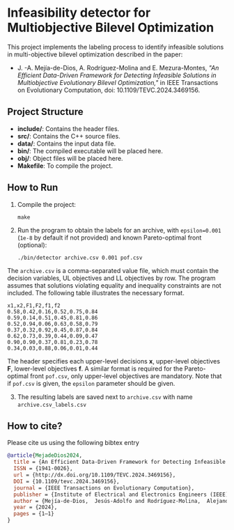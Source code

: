 # Infeasibility detector for Multiobjective Bilevel Optimization

This project implements the labeling process to identify infeasible solutions in multi-objective bilevel optimization described in the paper:

- J. -A. Mejía-de-Dios, A. Rodríguez-Molina and E. Mezura-Montes, *"An Efficient Data-Driven Framework for Detecting Infeasible Solutions in Multiobjective Evolutionary Bilevel Optimization,"* in IEEE Transactions on Evolutionary Computation, doi: 10.1109/TEVC.2024.3469156.


## Project Structure

- **include/**: Contains the header files.
- **src/**: Contains the C++ source files.
- **data/**: Contains the input data file.
- **bin/**: The compiled executable will be placed here.
- **obj/**: Object files will be placed here.
- **Makefile**: To compile the project.

## How to Run

1. Compile the project:

   ```
   make
   ```

2. Run the program to obtain the labels for an archive, with `epsilon=0.001` (`1e-8` by default if not provided) and known Pareto-optimal front (optional):

   ```
   ./bin/detector archive.csv 0.001 pof.csv
   ```

The `archive.csv` is a comma-separated value file, which must contain the decision variables, UL objectives and LL objectives by row. The program assumes that solutions violating equality and inequality constraints are not included. The following table illustrates the necessary format.

```csv
x1,x2,F1,F2,f1,f2
0.58,0.42,0.16,0.52,0.75,0.84
0.59,0.14,0.51,0.45,0.81,0.86
0.52,0.94,0.06,0.63,0.58,0.79
0.37,0.32,0.92,0.45,0.87,0.84
0.62,0.73,0.39,0.44,0.09,0.47
0.90,0.90,0.37,0.81,0.23,0.78
0.34,0.03,0.88,0.06,0.01,0.44
```

The header specifies each upper-level decisions **x**, upper-level objectives **F**, lower-level objectives **f**.
A similar format is required for the Pareto-optimal front `pof.csv`, only upper-level objectives are mandatory.
Note that if `pof.csv` is given, the `epsilon` parameter should be given.

3. The resulting labels are saved next to `archive.csv` with name `archive.csv_labels.csv`



## How to cite?

Please cite us using the following bibtex entry


```bib
@article{MejadeDios2024,
  title = {An Efficient Data-Driven Framework for Detecting Infeasible Solutions in Multiobjective Evolutionary Bilevel Optimization},
  ISSN = {1941-0026},
  url = {http://dx.doi.org/10.1109/TEVC.2024.3469156},
  DOI = {10.1109/tevc.2024.3469156},
  journal = {IEEE Transactions on Evolutionary Computation},
  publisher = {Institute of Electrical and Electronics Engineers (IEEE)},
  author = {Mejía-de-Dios,  Jesús-Adolfo and Rodríguez-Molina,  Alejandro and Mezura-Montes,  Efrén},
  year = {2024},
  pages = {1–1}
}
```


